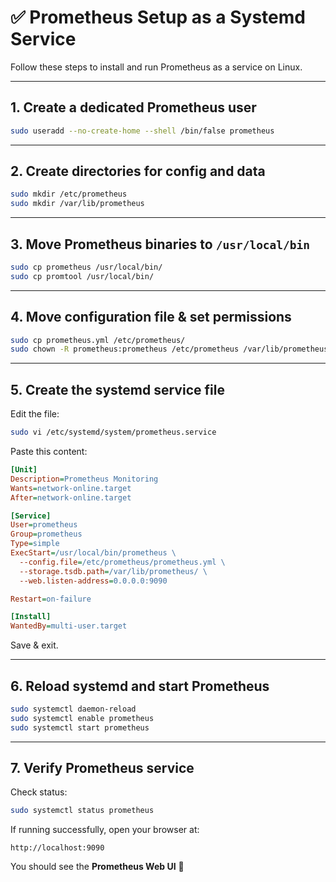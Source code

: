 # ✅ Prometheus Setup as a Systemd Service

Follow these steps to install and run Prometheus as a service on Linux.

---

## 1. Create a dedicated Prometheus user

```bash
sudo useradd --no-create-home --shell /bin/false prometheus
```

---

## 2. Create directories for config and data

```bash
sudo mkdir /etc/prometheus
sudo mkdir /var/lib/prometheus
```

---

## 3. Move Prometheus binaries to `/usr/local/bin`

```bash
sudo cp prometheus /usr/local/bin/
sudo cp promtool /usr/local/bin/
```

---

## 4. Move configuration file & set permissions

```bash
sudo cp prometheus.yml /etc/prometheus/
sudo chown -R prometheus:prometheus /etc/prometheus /var/lib/prometheus
```

---

## 5. Create the systemd service file

Edit the file:

```bash
sudo vi /etc/systemd/system/prometheus.service
```

Paste this content:

```ini
[Unit]
Description=Prometheus Monitoring
Wants=network-online.target
After=network-online.target

[Service]
User=prometheus
Group=prometheus
Type=simple
ExecStart=/usr/local/bin/prometheus \
  --config.file=/etc/prometheus/prometheus.yml \
  --storage.tsdb.path=/var/lib/prometheus/ \
  --web.listen-address=0.0.0.0:9090

Restart=on-failure

[Install]
WantedBy=multi-user.target
```

Save & exit.

---

## 6. Reload systemd and start Prometheus

```bash
sudo systemctl daemon-reload
sudo systemctl enable prometheus
sudo systemctl start prometheus
```

---

## 7. Verify Prometheus service

Check status:

```bash
sudo systemctl status prometheus
```

If running successfully, open your browser at:

```
http://localhost:9090
```

You should see the **Prometheus Web UI** 🎉
